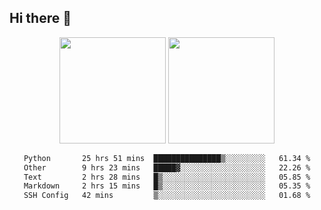 ## Hi there 👋
<div align="center">
<span>  </span>
<img height="170px" src="https://github-readme-stats.vercel.app/api?username=LZvoid&show_icons=true&count_private==true&v=3" /><span>        </span><img height="170px" src="https://github-readme-stats.vercel.app/api/top-langs/?username=LZvoid&layout=compact&langs_count=8&v=3" />
<span>  </span>
</div>
<div align="center">

<!--START_SECTION:waka-->

```txt
Python       25 hrs 51 mins  ███████████████▒░░░░░░░░░   61.34 %
Other        9 hrs 23 mins   █████▓░░░░░░░░░░░░░░░░░░░   22.26 %
Text         2 hrs 28 mins   █▒░░░░░░░░░░░░░░░░░░░░░░░   05.85 %
Markdown     2 hrs 15 mins   █▒░░░░░░░░░░░░░░░░░░░░░░░   05.35 %
SSH Config   42 mins         ▒░░░░░░░░░░░░░░░░░░░░░░░░   01.68 %
```

<!--END_SECTION:waka-->
</div>
